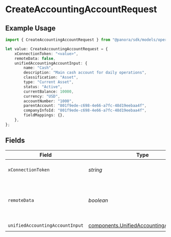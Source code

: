 # CreateAccountingAccountRequest

## Example Usage

```typescript
import { CreateAccountingAccountRequest } from "@panora/sdk/models/operations";

let value: CreateAccountingAccountRequest = {
    xConnectionToken: "<value>",
    remoteData: false,
    unifiedAccountingAccountInput: {
        name: "Cash",
        description: "Main cash account for daily operations",
        classification: "Asset",
        type: "Current Asset",
        status: "Active",
        currentBalance: 10000,
        currency: "USD",
        accountNumber: "1000",
        parentAccount: "801f9ede-c698-4e66-a7fc-48d19eebaa4f",
        companyInfoId: "801f9ede-c698-4e66-a7fc-48d19eebaa4f",
        fieldMappings: {},
    },
};
```

## Fields

| Field                                                                                                | Type                                                                                                 | Required                                                                                             | Description                                                                                          | Example                                                                                              |
| ---------------------------------------------------------------------------------------------------- | ---------------------------------------------------------------------------------------------------- | ---------------------------------------------------------------------------------------------------- | ---------------------------------------------------------------------------------------------------- | ---------------------------------------------------------------------------------------------------- |
| `xConnectionToken`                                                                                   | *string*                                                                                             | :heavy_check_mark:                                                                                   | The connection token                                                                                 |                                                                                                      |
| `remoteData`                                                                                         | *boolean*                                                                                            | :heavy_minus_sign:                                                                                   | Set to true to include data from the original Accounting software.                                   | false                                                                                                |
| `unifiedAccountingAccountInput`                                                                      | [components.UnifiedAccountingAccountInput](../../models/components/unifiedaccountingaccountinput.md) | :heavy_check_mark:                                                                                   | N/A                                                                                                  |                                                                                                      |